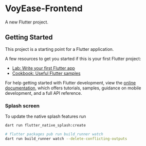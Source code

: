 # VoyEase-Frontend

A new Flutter project.

## Getting Started

This project is a starting point for a Flutter application.

A few resources to get you started if this is your first Flutter project:

- [Lab: Write your first Flutter app](https://docs.flutter.dev/get-started/codelab)
- [Cookbook: Useful Flutter samples](https://docs.flutter.dev/cookbook)

For help getting started with Flutter development, view the
[online documentation](https://docs.flutter.dev/), which offers tutorials,
samples, guidance on mobile development, and a full API reference.


### Splash screen

To update the native splash features run

```bash
dart run flutter_native_splash:create
```

```bash
# flutter packages pub run build_runner watch
dart run build_runner watch --delete-conflicting-outputs
```

